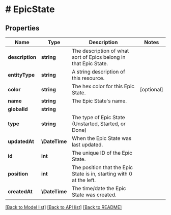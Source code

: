 # # EpicState

## Properties

Name | Type | Description | Notes
------------ | ------------- | ------------- | -------------
**description** | **string** | The description of what sort of Epics belong in that Epic State. |
**entityType** | **string** | A string description of this resource. |
**color** | **string** | The hex color for this Epic State. | [optional]
**name** | **string** | The Epic State&#39;s name. |
**globalId** | **string** |  |
**type** | **string** | The type of Epic State (Unstarted, Started, or Done) |
**updatedAt** | **\DateTime** | When the Epic State was last updated. |
**id** | **int** | The unique ID of the Epic State. |
**position** | **int** | The position that the Epic State is in, starting with 0 at the left. |
**createdAt** | **\DateTime** | The time/date the Epic State was created. |

[[Back to Model list]](../../README.md#models) [[Back to API list]](../../README.md#endpoints) [[Back to README]](../../README.md)
